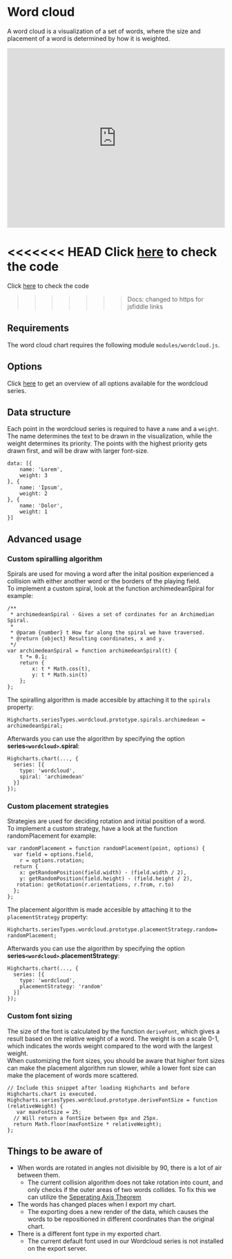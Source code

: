 Word cloud
===

A word cloud is a visualization of a set of words, where the size and placement of a word is determined by how it is weighted.

<iframe style="width: 100%; height: 416px; border: none;" src=https://www.highcharts.com/samples/embed/highcharts/demo/wordcloud allow="fullscreen"></iframe>

<<<<<<< HEAD
Click [here](https://jsfiddle.net/gh/get/library/pure/highcharts/highcharts/tree/master/samples/highcharts/demo/wordcloud/) to check the code
=======
Click [here](https://jsfiddlefiddle.net/gh/get/library/pure/highcharts/highcharts/tree/master/samples/highcharts/demo/wordcloud/) to check the code
>>>>>>> Docs: changed to https for jsfiddle links

Requirements
------------

The word cloud chart requires the following module `modules/wordcloud.js`.

Options
-------

Click [here](https://api.highcharts.com/highcharts/plotOptions.wordcloud) to get an overview of all options available for the wordcloud series.

Data structure
--------------

Each point in the wordcloud series is required to have a `name` and a `weight`. The name determines the text to be drawn in the visualization, while the weight determines its priority. The points with the highest priority gets drawn first, and will be draw with larger font-size.

    
    data: [{
        name: 'Lorem',
        weight: 3
    }, {
        name: 'Ipsum',
        weight: 2
    }, {
        name: 'Dolor',
        weight: 1
    }] 

Advanced usage
--------------

### Custom spiralling algorithm

Spirals are used for moving a word after the inital position experienced a collision with either another word or the borders of the playing field.  
To implement a custom spiral, look at the function archimedeanSpiral for example:

    
    /**
     * archimedeanSpiral - Gives a set of cordinates for an Archimedian Spiral.
     *
     * @param {number} t How far along the spiral we have traversed.
     * @return {object} Resulting coordinates, x and y.
     */
    var archimedeanSpiral = function archimedeanSpiral(t) {
        t *= 0.1;
        return {
            x: t * Math.cos(t),
            y: t * Math.sin(t)
        };
    }; 

The spiralling algorithm is made accesible by attaching it to the `spirals` property:

    
    Highcharts.seriesTypes.wordcloud.prototype.spirals.archimedean = archimedeanSpiral; 

Afterwards you can use the algorithm by specifying the option **series`<wordcloud>`.spiral**:

    
    Highcharts.chart(..., {
      series: [{
        type: 'wordcloud',
        spiral: 'archimedean'
      }]
    }); 

### Custom placement strategies

Strategies are used for deciding rotation and initial position of a word.  
To implement a custom strategy, have a look at the function randomPlacement for example:

    
    var randomPlacement = function randomPlacement(point, options) {
      var field = options.field,
        r = options.rotation;
      return {
        x: getRandomPosition(field.width) - (field.width / 2),
        y: getRandomPosition(field.height) - (field.height / 2),
       rotation: getRotation(r.orientations, r.from, r.to)
      };
    }; 

The placement algorithm is made accesible by attaching it to the `placementStrategy` property:

    
    Highcharts.seriesTypes.wordcloud.prototype.placementStrategy.random= randomPlacement; 

Afterwards you can use the algorithm by specifying the option **series`<wordcloud>`.placementStrategy**:

    
    Highcharts.chart(..., {
      series: [{
        type: 'wordcloud',
        placementStrategy: 'random'
      }]
    }); 

### Custom font sizing

The size of the font is calculated by the function `deriveFont`, which gives a result based on the relative weight of a word. The weight is on a scale 0-1, which indicates the words weight compared to the word with the largest weight.  
When customizing the font sizes, you should be aware that higher font sizes can make the placement algorithm run slower, while a lower font size can make the placement of words more scattered.

    
    // Include this snippet after loading Highcharts and before Highcharts.chart is executed.
    Highcharts.seriesTypes.wordcloud.prototype.deriveFontSize = function (relativeWeight) {
       var maxFontSize = 25;
      // Will return a fontSize between 0px and 25px.
      return Math.floor(maxFontSize * relativeWeight);
    }; 

Things to be aware of
---------------------

*   When words are rotated in angles not divisible by 90, there is a lot of air between them.
    *   The current collision algorithm does not take rotation into count, and only checks if the outer areas of two words collides. To fix this we can utilize the [Seperating Axis Theorem](https://gamedevelopment.tutsplus.com/tutorials/collision-detection-using-the-separating-axis-theorem--gamedev-169)
*   The words has changed places when I export my chart.
    *   The exporting does a new render of the data, which causes the words to be repositioned in different coordinates than the original chart.
*   There is a different font type in my exported chart.
    *   The current default font used in our Wordcloud series is not installed on the export server.
